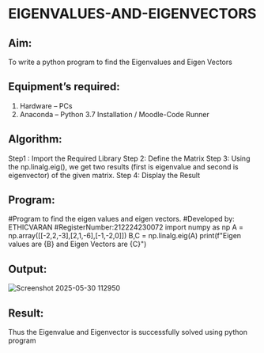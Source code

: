 # EIGENVALUES-AND-EIGENVECTORS
## Aim:
To write a python program to find the Eigenvalues and Eigen Vectors
## Equipment’s required:
1. 	Hardware – PCs
2. 	Anaconda – Python 3.7 Installation / Moodle-Code Runner
## Algorithm:
Step1 : Import the Required Library
Step 2: Define the Matrix
Step 3: Using the np.linalg.eig(), we get two results (first is eigenvalue and second is eigenvector) of the given matrix.
Step 4: Display the Result


## Program:
#Program to find the eigen values and eigen vectors.
#Developed by: ETHICVARAN
#RegisterNumber:212224230072
import numpy as np
A = np.array([[-2,2,-3],[2,1,-6],[-1,-2,0]])
B,C = np.linalg.eig(A)
print(f"Eigen values are {B} and Eigen Vectors are {C}")

## Output:
![Screenshot 2025-05-30 112950](https://github.com/user-attachments/assets/55fb566b-6573-40c9-ade1-c0bb11d72c5d)

## Result:
Thus the Eigenvalue and Eigenvector is successfully solved using python program
